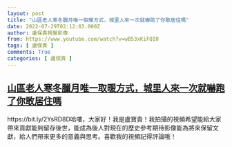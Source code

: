 ```yaml
---
layout: post
title: "山區老人寒冬臘月唯一取暖方式，城里人來一次就嚇跑了你敢居住嗎"
date: 2022-07-29T02:12:03.000Z
author: 盧保貴視覺影像
from: https://www.youtube.com/watch?v=wB53xKiFQI0
tags: [ 盧保貴 ]
comments: True
categories: [ 盧保貴 ]
---
```

<!--1659060723000-->
[山區老人寒冬臘月唯一取暖方式，城里人來一次就嚇跑了你敢居住嗎](https://www.youtube.com/watch?v=wB53xKiFQI0)
------

<div>
https://bit.ly/2YsRD8D哈嘍，大家好！我是盧寶貴！我拍攝的視頻希望能給大家帶來貢獻能夠留存後世，能成為後人對現在的歷史參考期待影像能為將來保留文獻，給人們帶來更多的意義與思考。喜歡我的視頻記得評論哦！
</div>
